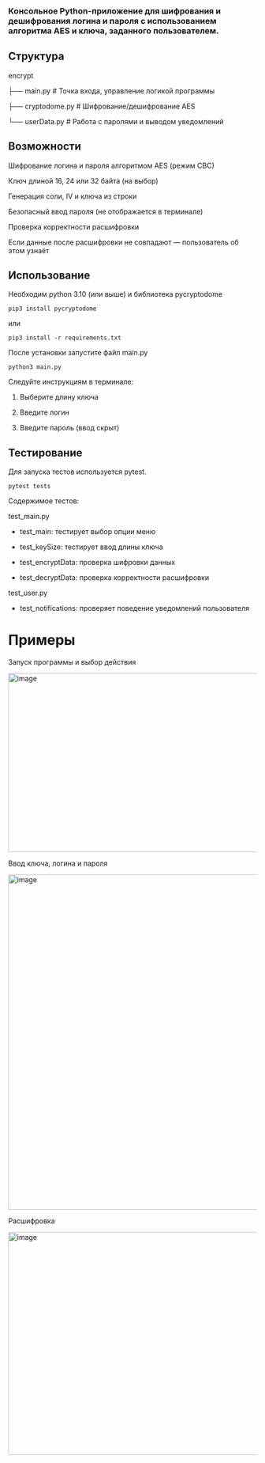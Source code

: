 ### Консольное Python-приложение для шифрования и дешифрования логина и пароля с использованием алгоритма AES и ключа, заданного пользователем.

## Структура

encrypt

├── main.py           # Точка входа, управление логикой программы

├── cryptodome.py     # Шифрование/дешифрование AES

└── userData.py       # Работа с паролями и выводом уведомлений

## Возможности

Шифрование логина и пароля алгоритмом AES (режим CBC)

Ключ длиной 16, 24 или 32 байта (на выбор)

Генерация соли, IV и ключа из строки

Безопасный ввод пароля (не отображается в терминале)

Проверка корректности расшифровки

Если данные после расшифровки не совпадают — пользователь об этом узнаёт

## Использование

Необходим python 3.10 (или выше) и библиотека pycryptodome

`pip3 install pycryptodome`

или

`pip3 install -r requirements.txt`

После установки запустите файл main.py

`python3 main.py`

Следуйте инструкциям в терминале:

1. Выберите длину ключа

2. Введите логин

3. Введите пароль (ввод скрыт)

## Тестирование

Для запуска тестов используется pytest.

`pytest tests`

Содержимое тестов:

test_main.py

- test_main: тестирует выбор опции меню

- test_keySize: тестирует ввод длины ключа

- test_encryptData: проверка шифровки данных

- test_decryptData: проверка корректности расшифровки

test_user.py

- test_notifications: проверяет поведение уведомлений пользователя

# Примеры

Запуск программы и выбор действия

<img width="996" height="362" alt="image" src="https://github.com/user-attachments/assets/1a1ae664-022a-4406-b8c2-4c8d8a0a7f38" />

Ввод ключа, логина и пароля

<img width="1352" height="678" alt="image" src="https://github.com/user-attachments/assets/6957ab91-4394-4c38-ac94-f64f15bf7f0b" />

Расшифровка

<img width="1281" height="451" alt="image" src="https://github.com/user-attachments/assets/6687121d-fa5a-459d-9681-60701328e83a" />
